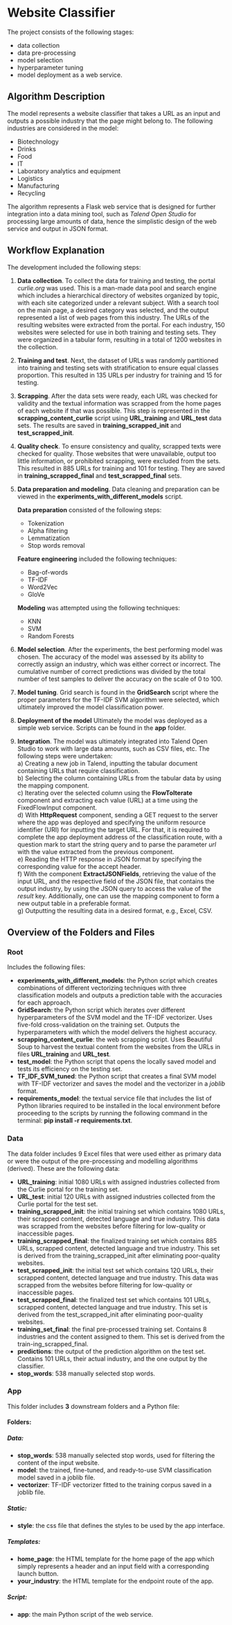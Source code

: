 # Website Classifier
The project consists of the following stages:
*  data collection    
*  data pre-processing   
*  model selection   
*  hyperparameter tuning    
*  model deployment as a web service.   

## Algorithm Description

The model represents a website classifier that takes a URL as an input and outputs a possible industry that the page might belong to. The following industries are considered in the model:  
* Biotechnology  
* Drinks  
* Food   
* IT  
* Laboratory analytics and equipment  
* Logistics   
* Manufacturing  
* Recycling      

The algorithm represents a Flask web service that is designed for further integration into a data mining tool, such as *Talend Open Studio* for processing large amounts of data, hence the simplistic design of the web service and output in JSON format.

## Workflow Explanation

The development included the following steps:
1. **Data collection**. To collect the data for training and testing, the portal *curlie.org* was used. This is a man-made data pool and search engine which includes a hierarchical directory of websites organized by topic, with each site categorized under a relevant subject. With a search tool on the main page, a desired category was selected, and the output represented a list of web pages from this industry. The URLs of the resulting websites were extracted from the portal. For each industry, 150 websites were selected for use in both training and testing sets. They were organized in a tabular form, resulting in a total of 1200 websites in the collection. 
2. **Training and test**. Next, the dataset of URLs was randomly partitioned into training and testing sets with stratification to ensure equal classes proportion. This resulted in 135 URLs per industry for training and 15 for testing.
3. **Scrapping**. After the data sets were ready, each URL was checked for validity and the textual information was scrapped from the home pages of each website if that was possible. This step is represented in the **scrapping_content_curlie** script using **URL_training** and **URL_test** data sets. The results are saved in **training_scrapped_init** and **test_scrapped_init**. 
4. **Quality check**. To ensure consistency and quality, scrapped texts were checked for quality. Those websites that were unavailable, output too little information, or prohibited scrapping, were excluded from the sets. This resulted in 885 URLs for training and 101 for testing. They are saved in **training_scrapped_final** and **test_scrapped_final** sets.
5. **Data preparation and modeling**. Data cleaning and preparation can be viewed in the **experiments_with_different_models** script.

    **Data preparation** consisted of the following steps:
    * Tokenization
    * Alpha filtering
    * Lemmatization
    * Stop words removal 

    **Feature engineering** included the following techniques:
    
    * Bag-of-words  
    * TF-IDF
    * Word2Vec
    * GloVe  
    
    **Modeling** was attempted using the following techniques:
    
    * KNN
    * SVM
    * Random Forests 

6. **Model selection**. After the experiments, the best performing model was chosen. The accuracy of the model was assessed by its ability to correctly assign an industry, which was either correct or incorrect. The cumulative number of correct predictions was divided by the total number of test samples to deliver the accuracy on the scale of 0 to 100. 
7. **Model tuning**. Grid search is found in the **GridSearch** script where the proper parameters for the TF-IDF SVM algorithm were selected, which ultimately improved the model classification power.  
8. **Deployment of the model** Ultimately the model was deployed as a simple web service. Scripts can be found in the **app** folder.  
9. **Integration**. The model was ultimately integrated into Talend Open Studio to work with large data amounts, such as CSV files, etc. The following steps were undertaken:    
a) Creating a new job in Talend, inputting the tabular document containing URLs that require classification.   
b) Selecting the column containing URLs from the tabular data by using the mapping component.  
c) Iterating over the selected column using the **FlowToIterate** component and extracting each value (URL) at a time using the FixedFlowInput component.  
d) With **HttpRequest** component, sending a GET request to the server where the app was deployed and specifying the uniform resource identifier (URI) for inputting the target URL. For that, it is required to complete the app deployment address of the classification route, with a question mark to start the string query and to parse the parameter *url* with the value extracted from the previous component.   
e) Reading the HTTP response in JSON format by specifying the corresponding value for the accept header.  
f) With the component **ExtractJSONFields**, retrieving the value of the input URL, and the respective field of the JSON file, that contains the output industry, by using the JSON query to access the value of the *result* key. Additionally, one can use the mapping component to form a new output table in a preferable format.   
g) Outputting the resulting data in a desired format, e.g., Excel, CSV.  

## Overview of the Folders and Files
### Root
Includes the following files:  
* **experiments_with_different_models**: the Python script which creates combinations of different vectorizing techniques with three classification models and outputs a prediction table with the accuracies for each approach.  
* **GridSearch**: the Python script which iterates over different hyperparameters of the SVM model and the TF-IDF vectorizer. Uses five-fold cross-validation on the training set. Outputs the hyperparameters with which the model delivers the highest accuracy.  
* **scrapping_content_curlie**: the web scrapping script. Uses Beautiful Soup to harvest the textual content from the websites from the URLs in files **URL_training** and **URL_test**.  
* **test_model**: the Python script that opens the locally saved model and tests its efficiency on the testing set.  
* **TF_IDF_SVM_tuned**: the Python script that creates a final SVM model with TF-IDF vectorizer and saves the model and the vectorizer in a *joblib* format.  
* **requirements_model**: the textual service file that includes the list of Python libraries required to be installed in the local environment before proceeding to the scripts by running the following command in the terminal: **pip install -r requirements.txt**.  

### Data
The data folder includes 9 Excel files that were used either as primary data or were the output of the pre-processing and modelling algorithms (derived). These are the following data:  
* **URL_training**: initial 1080 URLs with assigned industries collected from the Curlie portal for the training set.  
* **URL_test**: initial 120 URLs with assigned industries collected from the Curlie portal for the test set.  
* **training_scrapped_init**: the initial training set which contains 1080 URLs, their scrapped content, detected language and true industry. This data was scrapped from the websites before filtering for low-quality or inaccessible pages.  
* **training_scrapped_final**: the finalized training set which contains 885 URLs, scrapped content, detected language and true industry. This set is derived from the training_scrapped_init after eliminating poor-quality websites.  
* **test_scrapped_init**: the initial test set which contains 120 URLs, their scrapped content, detected language and true industry. This data was scrapped from the websites before filtering for low-quality or inaccessible pages.  
* **test_scrapped_final**: the finalized test set which contains 101 URLs, scrapped content, detected language and true industry. This set is derived from the test_scrapped_init after eliminating poor-quality websites.  
* **training_set_final**: the final pre-processed training set. Contains 8 industries and the content assigned to them. This set is derived from the train-ing_scrapped_final.  
* **predictions**: the output of the prediction algorithm on the test set. Contains 101 URLs, their actual industry, and the one output by the classifier.  
* **stop_words**: 538 manually selected stop words.  

### App
This folder includes **3** downstream folders and a Python file:
#### Folders:
##### Data:  
* **stop_words**: 538 manually selected stop words, used for filtering the content of the input website.  
* **model**: the trained, fine-tuned, and ready-to-use SVM classification model saved in a joblib file.  
* **vectorizer**: TF-IDF vectorizer fitted to the training corpus saved in a joblib file.   

##### Static:
* **style**: the css file that defines the styles to be used by the app interface.  

##### Templates:
* **home_page**: the HTML template for the home page of the app which simply represents a header and an input field with a corresponding launch button.  
* **your_industry**: the HTML template for the endpoint route of the app.    

##### Script:
* **app**: the main Python script of the web service.